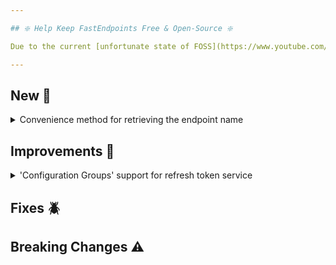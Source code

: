 ```yaml
---

## ❇️ Help Keep FastEndpoints Free & Open-Source ❇️

Due to the current [unfortunate state of FOSS](https://www.youtube.com/watch?v=H96Va36xbvo), please consider [becoming a sponsor](https://opencollective.com/fast-endpoints) and help us beat the odds to keep the project alive and free for everyone.

---
```


<!-- <details><summary>title text</summary></details> -->

## New 🎉

<details><summary>Convenience method for retrieving the endpoint name</summary>

You can now obtain the auto generated endpoint name like below for the purpose of custom link generation using the `LinkGenerator` class.

```cs
var endpointName = IEndpoint.GetName<SomeEndpoint>();
```

</details>

## Improvements 🚀

<details><summary>'Configuration Groups' support for refresh token service</summary>

Configuration groups were not previously compatible with the built-in refresh token functionality. You can now group refresh token service endpoints using a group as follows:

```cs
public class AuthGroup : Group
{
    public AuthGroup()
    {
        Configure("users/auth", ep => ep.Options(x => x.Produces(401)));
    }
}

public class UserTokenService : RefreshTokenService<TokenRequest, TokenResponse>
{
    public MyTokenService(IConfiguration config)
    {
        Setup(
            o =>
            {
                o.Endpoint("refresh-token", ep => 
                  { 
                    ep.Summary(s => s.Summary = "this is the refresh token endpoint");
                    ep.Group<AuthGroup>(); // this was not possible before
                  });
            });
    }
}
```

</details>

## Fixes 🪲

## Breaking Changes ⚠️